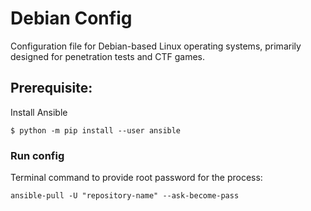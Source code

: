 # Debian Config
Configuration file for Debian-based Linux operating systems, primarily designed for penetration tests and CTF games.
## Prerequisite:
Install Ansible
```
$ python -m pip install --user ansible
```
### Run config
Terminal command to provide root password for the process:
```
ansible-pull -U "repository-name" --ask-become-pass
```
